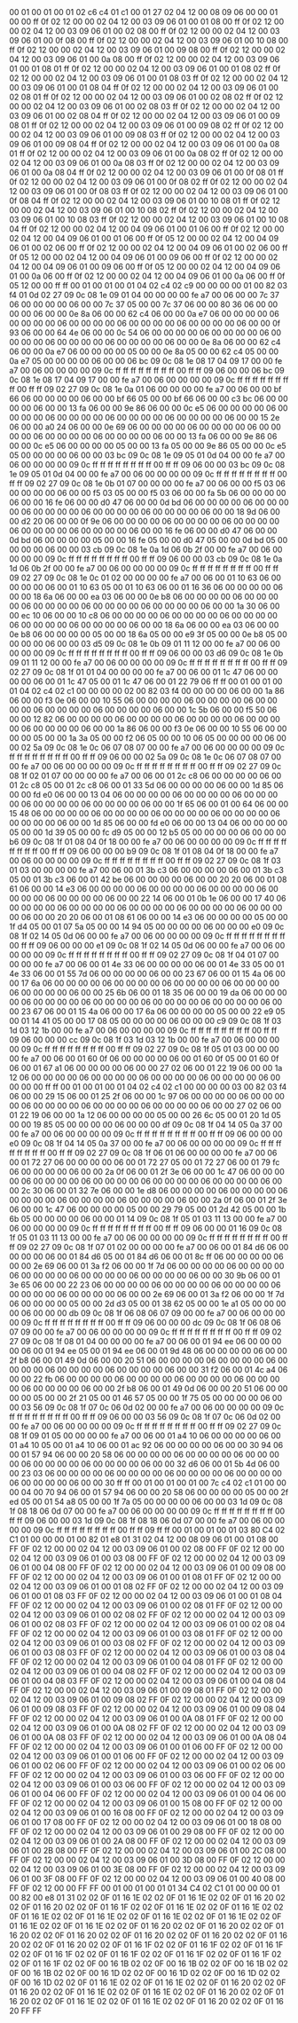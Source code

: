 <METERDATA>
<OBISCODES>
00 01 00 01 00 01 02 c6 c4 01 c1 00 01 27 02 04 12 00 08 09 06 00 00 01 00 00 ff 0f 02 12 00 00 02 04 12 00 03 09 06 01 00 01 08 00 ff 0f 02 12 00 00 02 04 12 00 03 09 06 01 00 02 08 00 ff 0f 02 12 00 00 02 04 12 00 03 09 06 01 00 0f 08 00 ff 0f 02 12 00 00 02 04 12 00 03 09 06 01 00 10 08 00 ff 0f 02 12 00 00 02 04 12 00 03 09 06 01 00 09 08 00 ff 0f 02 12 00 00 02 04 12 00 03 09 06 01 00 0a 08 00 ff 0f 02 12 00 00 02 04 12 00 03 09 06 01 00 01 08 01 ff 0f 02 12 00 00 02 04 12 00 03 09 06 01 00 01 08 02 ff 0f 02 12 00 00 02 04 12 00 03 09 06 01 00 01 08 03 ff 0f 02 12 00 00 02 04 12 00 03 09 06 01 00 01 08 04 ff 0f 02 12 00 00 02 04 12 00 03 09 06 01 00 02 08 01 ff 0f 02 12 00 00 02 04 12 00 03 09 06 01 00 02 08 02 ff 0f 02 12 00 00 02 04 12 00 03 09 06 01 00 02 08 03 ff 0f 02 12 00 00 02 04 12 00 03 09 06 01 00 02 08 04 ff 0f 02 12 00 00 02 04 12 00 03 09 06 01 00 09 08 01 ff 0f 02 12 00 00 02 04 12 00 03 09 06 01 00 09 08 02 ff 0f 02 12 00 00 02 04 12 00 03 09 06 01 00 09 08 03 ff 0f 02 12 00 00 02 04 12 00 03 09 06 01 00 09 08 04 ff 0f 02 12 00 00 02 04 12 00 03 09 06 01 00 0a 08 01 ff 0f 02 12 00 00 02 04 12 00 03 09 06 01 00 0a 08 02 ff 0f 02 12 00 00 02 04 12 00 03 09 06 01 00 0a 08 03 ff 0f 02 12 00 00 02 04 12 00 03 09 06 01 00 0a 08 04 ff 0f 02 12 00 00 02 04 12 00 03 09 06 01 00 0f 08 01 ff 0f 02 12 00 00 02 04 12 00 03 09 06 01 00 0f 08 02 ff 0f 02 12 00 00 02 04 12 00 03 09 06 01 00 0f 08 03 ff 0f 02 12 00 00 02 04 12 00 03 09 06 01 00 0f 08 04 ff 0f 02 12 00 00 02 04 12 00 03 09 06 01 00 10 08 01 ff 0f 02 12 00 00 02 04 12 00 03 09 06 01 00 10 08 02 ff 0f 02 12 00 00 02 04 12 00 03 09 06 01 00 10 08 03 ff 0f 02 12 00 00 02 04 12 00 03 09 06 01 00 10 08 04 ff 0f 02 12 00 00 02 04 12 00 04 09 06 01 00 01 06 00 ff 0f 02 12 00 00 02 04 12 00 04 09 06 01 00 01 06 00 ff 0f 05 12 00 00 02 04 12 00 04 09 06 01 00 02 06 00 ff 0f 02 12 00 00 02 04 12 00 04 09 06 01 00 02 06 00 ff 0f 05 12 00 00 02 04 12 00 04 09 06 01 00 09 06 00 ff 0f 02 12 00 00 02 04 12 00 04 09 06 01 00 09 06 00 ff 0f 05 12 00 00 02 04 12 00 04 09 06 01 00 0a 06 00 ff 0f 02 12 00 00 02 04 12 00 04 09 06 01 00 0a 06 00 ff 0f 05 12 00 00 ff ff 
</OBISCODES>
<OBISDATA>
00 01 00 01 00 01 04 02 c4 02 c9 00 00 00 00 01 00 82 03 f4 01 0d 02 27 09 0c 08 1e 09 01 04 00 00 00 00 fe a7 00 06 00 00 7c 37 06 00 00 00 00 06 00 00 7c 37 05 00 00 7c 37 06 00 00 80 36 06 00 00 00 00 06 00 00 0e 8a 06 00 00 62 c4 06 00 00 0a e7 06 00 00 00 00 06 00 00 00 00 06 00 00 00 00 06 00 00 00 00 06 00 00 00 00 06 00 00 0f 93 06 00 00 64 4e 06 00 00 0c 54 06 00 00 00 00 06 00 00 00 00 06 00 00 00 00 06 00 00 00 00 06 00 00 00 00 06 00 00 0e 8a 06 00 00 62 c4 06 00 00 0a e7 06 00 00 00 00 05 00 00 0e 8a 05 00 00 62 c4 05 00 00 0a e7 05 00 00 00 00 06 00 00 06 bc 09 0c 08 1e 08 17 04 09 17 00 00 fe a7 00 06 00 00 00 00 09 0c ff ff ff ff ff ff ff ff 00 ff ff 09 06 00 00 06 bc 09 0c 08 1e 08 17 04 09 17 00 00 fe a7 00 06 00 00 00 00 09 0c ff ff ff ff ff ff ff ff 00 ff ff 09 02 27 09 0c 08 1e 0a 01 06 00 00 00 00 fe a7 00 06 00 00 bf 66 06 00 00 00 00 06 00 00 bf 66 05 00 00 bf 66 06 00 00 c3 bc 06 00 00 00 00 06 00 00 13 fa 06 00 00 9e 86 06 00 00 0c e5 06 00 00 00 00 06 00 00 00 00 06 00 00 00 00 06 00 00 00 00 06 00 00 00 00 06 00 00 15 2e 06 00 00 a0 24 06 00 00 0e 69 06 00 00 00 00 06 00 00 00 00 06 00 00 00 00 06 00 00 00 00 06 00 00 00 00 06 00 00 13 fa 06 00 00 9e 86 06 00 00 0c e5 06 00 00 00 00 05 00 00 13 fa 05 00 00 9e 86 05 00 00 0c e5 05 00 00 00 00 06 00 00 03 bc 09 0c 08 1e 09 05 01 0d 04 00 00 fe a7 00 06 00 00 00 00 09 0c ff ff ff ff ff ff ff ff 00 ff ff 09 06 00 00 03 bc 09 0c 08 1e 09 05 01 0d 04 00 00 fe a7 00 06 00 00 00 00 09 0c ff ff ff ff ff ff ff ff 00 ff ff 09 02 27 09 0c 08 1e 0b 01 07 00 00 00 00 fe a7 00 06 00 00 f5 03 06 00 00 00 00 06 00 00 f5 03 05 00 00 f5 03 06 00 00 fa 5b 06 00 00 00 00 06 00 00 16 fe 06 00 00 d0 47 06 00 00 0d bd 06 00 00 00 00 06 00 00 00 00 06 00 00 00 00 06 00 00 00 00 06 00 00 00 00 06 00 00 18 9d 06 00 00 d2 20 06 00 00 0f 9e 06 00 00 00 00 06 00 00 00 00 06 00 00 00 00 06 00 00 00 00 06 00 00 00 00 06 00 00 16 fe 06 00 00 d0 47 06 00 00 0d bd 06 00 00 00 00 05 00 00 16 fe 05 00 00 d0 47 05 00 00 0d bd 05 00 00 00 00 06 00 00 03 cb 09 0c 08 1e 0a 1d 06 0b 2f 00 00 fe a7 00 06 00 00 00 00 09 0c ff ff ff ff ff ff ff ff 00 ff ff 09 06 00 00 03 cb 09 0c 08 1e 0a 1d 06 0b 2f 00 00 fe a7 00 06 00 00 00 00 09 0c ff ff ff ff ff ff ff ff 00 ff ff 09 02 27 09 0c 08 1e 0c 01 02 00 00 00 00 fe a7 00 06 00 01 10 63 06 00 00 00 00 06 00 01 10 63 05 00 01 10 63 06 00 01 16 36 06 00 00 00 00 06 00 00 18 6a 06 00 00 ea 03 06 00 00 0e b8 06 00 00 00 00 06 00 00 00 00 06 00 00 00 00 06 00 00 00 00 06 00 00 00 00 06 00 00 1a 30 06 00 00 ec 10 06 00 00 10 c8 06 00 00 00 00 06 00 00 00 00 06 00 00 00 00 06 00 00 00 00 06 00 00 00 00 06 00 00 18 6a 06 00 00 ea 03 06 00 00 0e b8 06 00 00 00 00 05 00 00 18 6a 05 00 00 e9 3f 05 00 00 0e b8 05 00 00 00 00 06 00 00 03 d5 09 0c 08 1e 0b 09 01 11 12 00 00 fe a7 00 06 00 00 00 00 09 0c ff ff ff ff ff ff ff ff 00 ff ff 09 06 00 00 03 d6 09 0c 08 1e 0b 09 01 11 12 00 00 fe a7 00 06 00 00 00 00 09 0c ff ff ff ff ff ff ff ff 00 ff ff 09 02 27 09 0c 08 1f 01 01 04 00 00 00 00 fe a7 00 06 00 01 1c 47 06 00 00 00 00 06 00 01 1c 47 05 00 01 1c 47 06 00 01 22 79 06 ff ff 
00 01 00 01 00 01 04 02 c4 02 c1 00 00 00 00 02 00 82 03 f4 00 00 00 00 06 00 00 1a 86 06 00 00 f3 0e 06 00 00 10 55 06 00 00 00 00 06 00 00 00 00 06 00 00 00 00 06 00 00 00 00 06 00 00 00 00 06 00 00 1c 5b 06 00 00 f5 50 06 00 00 12 82 06 00 00 00 00 06 00 00 00 00 06 00 00 00 00 06 00 00 00 00 06 00 00 00 00 06 00 00 1a 86 06 00 00 f3 0e 06 00 00 10 55 06 00 00 00 00 05 00 00 1a 3a 05 00 00 f2 06 05 00 00 10 06 05 00 00 00 00 06 00 00 02 5a 09 0c 08 1e 0c 06 07 08 07 00 00 fe a7 00 06 00 00 00 00 09 0c ff ff ff ff ff ff ff ff 00 ff ff 09 06 00 00 02 5a 09 0c 08 1e 0c 06 07 08 07 00 00 fe a7 00 06 00 00 00 00 09 0c ff ff ff ff ff ff ff ff 00 ff ff 09 02 27 09 0c 08 1f 02 01 07 00 00 00 00 fe a7 00 06 00 01 2c c8 06 00 00 00 00 06 00 01 2c c8 05 00 01 2c c8 06 00 01 33 5d 06 00 00 00 00 06 00 00 1d 85 06 00 00 fd e0 06 00 00 13 04 06 00 00 00 00 06 00 00 00 00 06 00 00 00 00 06 00 00 00 00 06 00 00 00 00 06 00 00 1f 65 06 00 01 00 64 06 00 00 15 48 06 00 00 00 00 06 00 00 00 00 06 00 00 00 00 06 00 00 00 00 06 00 00 00 00 06 00 00 1d 85 06 00 00 fd e0 06 00 00 13 04 06 00 00 00 00 05 00 00 1d 39 05 00 00 fc d9 05 00 00 12 b5 05 00 00 00 00 06 00 00 00 b6 09 0c 08 1f 01 08 04 0f 18 00 00 fe a7 00 06 00 00 00 00 09 0c ff ff ff ff ff ff ff ff 00 ff ff 09 06 00 00 00 b9 09 0c 08 1f 01 08 04 0f 18 00 00 fe a7 00 06 00 00 00 00 09 0c ff ff ff ff ff ff ff ff 00 ff ff 09 02 27 09 0c 08 1f 03 01 03 00 00 00 00 fe a7 00 06 00 01 3b c3 06 00 00 00 00 06 00 01 3b c3 05 00 01 3b c3 06 00 01 42 be 06 00 00 00 00 06 00 00 20 20 06 00 01 08 61 06 00 00 14 e3 06 00 00 00 00 06 00 00 00 00 06 00 00 00 00 06 00 00 00 00 06 00 00 00 00 06 00 00 22 14 06 00 01 0b 1e 06 00 00 17 40 06 00 00 00 00 06 00 00 00 00 06 00 00 00 00 06 00 00 00 00 06 00 00 00 00 06 00 00 20 20 06 00 01 08 61 06 00 00 14 e3 06 00 00 00 00 05 00 00 1f d4 05 00 01 07 5a 05 00 00 14 94 05 00 00 00 00 06 00 00 00 e0 09 0c 08 1f 02 14 05 0d 06 00 00 fe a7 00 06 00 00 00 00 09 0c ff ff ff ff ff ff ff ff 00 ff ff 09 06 00 00 00 e1 09 0c 08 1f 02 14 05 0d 06 00 00 fe a7 00 06 00 00 00 00 09 0c ff ff ff ff ff ff ff ff 00 ff ff 09 02 27 09 0c 08 1f 04 01 07 00 00 00 00 fe a7 00 06 00 01 4e 33 06 00 00 00 00 06 00 01 4e 33 05 00 01 4e 33 06 00 01 55 7d 06 00 00 00 00 06 00 00 23 67 06 00 01 15 4a 06 00 00 17 6a 06 00 00 00 00 06 00 00 00 00 06 00 00 00 00 06 00 00 00 00 06 00 00 00 00 06 00 00 25 6b 06 00 01 18 35 06 00 00 19 da 06 00 00 00 00 06 00 00 00 00 06 00 00 00 00 06 00 00 00 00 06 00 00 00 00 06 00 00 23 67 06 00 01 15 4a 06 00 00 17 6a 06 00 00 00 00 05 00 00 22 e9 05 00 01 14 41 05 00 00 17 08 05 00 00 00 00 06 00 00 00 c9 09 0c 08 1f 03 1d 03 12 1b 00 00 fe a7 00 06 00 00 00 00 09 0c ff ff ff ff ff ff ff ff 00 ff ff 09 06 00 00 00 cc 09 0c 08 1f 03 1d 03 12 1b 00 00 fe a7 00 06 00 00 00 00 09 0c ff ff ff ff ff ff ff ff 00 ff ff 09 02 27 09 0c 08 1f 05 01 03 00 00 00 00 fe a7 00 06 00 01 60 0f 06 00 00 00 00 06 00 01 60 0f 05 00 01 60 0f 06 00 01 67 a1 06 00 00 00 00 06 00 00 27 02 06 00 01 22 19 06 00 00 1a 12 06 00 00 00 00 06 00 00 00 00 06 00 00 00 00 06 00 00 00 00 06 00 00 00 00 ff ff 
00 01 00 01 00 01 04 02 c4 02 c1 00 00 00 00 03 00 82 03 f4 06 00 00 29 15 06 00 01 25 2f 06 00 00 1c 97 06 00 00 00 00 06 00 00 00 00 06 00 00 00 00 06 00 00 00 00 06 00 00 00 00 06 00 00 27 02 06 00 01 22 19 06 00 00 1a 12 06 00 00 00 00 05 00 00 26 6c 05 00 01 20 1d 05 00 00 19 85 05 00 00 00 00 06 00 00 00 df 09 0c 08 1f 04 14 05 0a 37 00 00 fe a7 00 06 00 00 00 00 09 0c ff ff ff ff ff ff ff ff 00 ff ff 09 06 00 00 00 e0 09 0c 08 1f 04 14 05 0a 37 00 00 fe a7 00 06 00 00 00 00 09 0c ff ff ff ff ff ff ff ff 00 ff ff 09 02 27 09 0c 08 1f 06 01 06 00 00 00 00 fe a7 00 06 00 01 72 27 06 00 00 00 00 06 00 01 72 27 05 00 01 72 27 06 00 01 79 fc 06 00 00 00 00 06 00 00 2a 0f 06 00 01 2f 3e 06 00 00 1c 47 06 00 00 00 00 06 00 00 00 00 06 00 00 00 00 06 00 00 00 00 06 00 00 00 00 06 00 00 2c 30 06 00 01 32 7e 06 00 00 1e d8 06 00 00 00 00 06 00 00 00 00 06 00 00 00 00 06 00 00 00 00 06 00 00 00 00 06 00 00 2a 0f 06 00 01 2f 3e 06 00 00 1c 47 06 00 00 00 00 05 00 00 29 79 05 00 01 2d 42 05 00 00 1b 6b 05 00 00 00 00 06 00 00 01 14 09 0c 08 1f 05 01 03 11 13 00 00 fe a7 00 06 00 00 00 00 09 0c ff ff ff ff ff ff ff ff 00 ff ff 09 06 00 00 01 16 09 0c 08 1f 05 01 03 11 13 00 00 fe a7 00 06 00 00 00 00 09 0c ff ff ff ff ff ff ff ff 00 ff ff 09 02 27 09 0c 08 1f 07 01 02 00 00 00 00 fe a7 00 06 00 01 84 d6 06 00 00 00 00 06 00 01 84 d6 05 00 01 84 d6 06 00 01 8c ff 06 00 00 00 00 06 00 00 2e 69 06 00 01 3a f2 06 00 00 1f 7d 06 00 00 00 00 06 00 00 00 00 06 00 00 00 00 06 00 00 00 00 06 00 00 00 00 06 00 00 30 9b 06 00 01 3e 65 06 00 00 22 23 06 00 00 00 00 06 00 00 00 00 06 00 00 00 00 06 00 00 00 00 06 00 00 00 00 06 00 00 2e 69 06 00 01 3a f2 06 00 00 1f 7d 06 00 00 00 00 05 00 00 2d d3 05 00 01 38 62 05 00 00 1e a1 05 00 00 00 00 06 00 00 00 db 09 0c 08 1f 06 08 06 07 09 00 00 fe a7 00 06 00 00 00 00 09 0c ff ff ff ff ff ff ff ff 00 ff ff 09 06 00 00 00 dc 09 0c 08 1f 06 08 06 07 09 00 00 fe a7 00 06 00 00 00 00 09 0c ff ff ff ff ff ff ff ff 00 ff ff 09 02 27 09 0c 08 1f 08 01 04 00 00 00 00 fe a7 00 06 00 01 94 ee 06 00 00 00 00 06 00 01 94 ee 05 00 01 94 ee 06 00 01 9d 48 06 00 00 00 00 06 00 00 2f b8 06 00 01 49 0d 06 00 00 20 51 06 00 00 00 00 06 00 00 00 00 06 00 00 00 00 06 00 00 00 00 06 00 00 00 00 06 00 00 31 f2 06 00 01 4c a4 06 00 00 22 fb 06 00 00 00 00 06 00 00 00 00 06 00 00 00 00 06 00 00 00 00 06 00 00 00 00 06 00 00 2f b8 06 00 01 49 0d 06 00 00 20 51 06 00 00 00 00 05 00 00 2f 21 05 00 01 46 57 05 00 00 1f 75 05 00 00 00 00 06 00 00 03 56 09 0c 08 1f 07 0c 06 0d 02 00 00 fe a7 00 06 00 00 00 00 09 0c ff ff ff ff ff ff ff ff 00 ff ff 09 06 00 00 03 56 09 0c 08 1f 07 0c 06 0d 02 00 00 fe a7 00 06 00 00 00 00 09 0c ff ff ff ff ff ff ff ff 00 ff ff 09 02 27 09 0c 08 1f 09 01 05 00 00 00 00 fe a7 00 06 00 01 a4 10 06 00 00 00 00 06 00 01 a4 10 05 00 01 a4 10 06 00 01 ac 92 06 00 00 00 00 06 00 00 30 94 06 00 01 57 94 06 00 00 20 58 06 00 00 00 00 06 00 00 00 00 06 00 00 00 00 06 00 00 00 00 06 00 00 00 00 06 00 00 32 d6 06 00 01 5b 4d 06 00 00 23 03 06 00 00 00 00 06 00 00 00 00 06 00 00 00 00 06 00 00 00 00 06 00 00 00 00 06 00 00 30 ff ff 
00 01 00 01 00 01 00 7c c4 02 c1 01 00 00 00 04 00 70 94 06 00 01 57 94 06 00 00 20 58 06 00 00 00 00 05 00 00 2f ed 05 00 01 54 a8 05 00 00 1f 7a 05 00 00 00 00 06 00 00 03 1d 09 0c 08 1f 08 18 06 0d 07 00 00 fe a7 00 06 00 00 00 00 09 0c ff ff ff ff ff ff ff ff 00 ff ff 09 06 00 00 03 1d 09 0c 08 1f 08 18 06 0d 07 00 00 fe a7 00 06 00 00 00 00 09 0c ff ff ff ff ff ff ff ff 00 ff ff 09 ff ff 
</OBISDATA>
<SCALAROBISCODES>
00 01 00 01 00 01 03 80 C4 02 C1 01 00 00 00 01 00 82 01 e8 01 31 02 04 12 00 08 09 06 01 00 01 08 00 FF 0F 02 12 00 00 02 04 12 00 03 09 06 01 00 02 08 00 FF 0F 02 12 00 00 02 04 12 00 03 09 06 01 00 03 08 00 FF 0F 02 12 00 00 02 04 12 00 03 09 06 01 00 04 08 00 FF 0F 02 12 00 00 02 04 12 00 03 09 06 01 00 09 08 00 FF 0F 02 12 00 00 02 04 12 00 03 09 06 01 00 01 08 01 FF 0F 02 12 00 00 02 04 12 00 03 09 06 01 00 01 08 02 FF 0F 02 12 00 00 02 04 12 00 03 09 06 01 00 01 08 03 FF 0F 02 12 00 00 02 04 12 00 03 09 06 01 00 01 08 04 FF 0F 02 12 00 00 02 04 12 00 03 09 06 01 00 02 08 01 FF 0F 02 12 00 00 02 04 12 00 03 09 06 01 00 02 08 02 FF 0F 02 12 00 00 02 04 12 00 03 09 06 01 00 02 08 03 FF 0F 02 12 00 00 02 04 12 00 03 09 06 01 00 02 08 04 FF 0F 02 12 00 00 02 04 12 00 03 09 06 01 00 03 08 01 FF 0F 02 12 00 00 02 04 12 00 03 09 06 01 00 03 08 02 FF 0F 02 12 00 00 02 04 12 00 03 09 06 01 00 03 08 03 FF 0F 02 12 00 00 02 04 12 00 03 09 06 01 00 03 08 04 FF 0F 02 12 00 00 02 04 12 00 03 09 06 01 00 04 08 01 FF 0F 02 12 00 00 02 04 12 00 03 09 06 01 00 04 08 02 FF 0F 02 12 00 00 02 04 12 00 03 09 06 01 00 04 08 03 FF 0F 02 12 00 00 02 04 12 00 03 09 06 01 00 04 08 04 FF 0F 02 12 00 00 02 04 12 00 03 09 06 01 00 09 08 01 FF 0F 02 12 00 00 02 04 12 00 03 09 06 01 00 09 08 02 FF 0F 02 12 00 00 02 04 12 00 03 09 06 01 00 09 08 03 FF 0F 02 12 00 00 02 04 12 00 03 09 06 01 00 09 08 04 FF 0F 02 12 00 00 02 04 12 00 03 09 06 01 00 0A 08 01 FF 0F 02 12 00 00 02 04 12 00 03 09 06 01 00 0A 08 02 FF 0F 02 12 00 00 02 04 12 00 03 09 06 01 00 0A 08 03 FF 0F 02 12 00 00 02 04 12 00 03 09 06 01 00 0A 08 04 FF 0F 02 12 00 00 02 04 12 00 03 09 06 01 00 01 06 00 FF 0F 02 12 00 00 02 04 12 00 03 09 06 01 00 01 06 00 FF 0F 02 12 00 00 02 04 12 00 03 09 06 01 00 02 06 00 FF 0F 02 12 00 00 02 04 12 00 03 09 06 01 00 02 06 00 FF 0F 02 12 00 00 02 04 12 00 03 09 06 01 00 03 06 00 FF 0F 02 12 00 00 02 04 12 00 03 09 06 01 00 03 06 00 FF 0F 02 12 00 00 02 04 12 00 03 09 06 01 00 04 06 00 FF 0F 02 12 00 00 02 04 12 00 03 09 06 01 00 04 06 00 FF 0F 02 12 00 00 02 04 12 00 03 09 06 01 00 15 08 00 FF 0F 02 12 00 00 02 04 12 00 03 09 06 01 00 16 08 00 FF 0F 02 12 00 00 02 04 12 00 03 09 06 01 00 17 08 00 FF 0F 02 12 00 00 02 04 12 00 03 09 06 01 00 18 08 00 FF 0F 02 12 00 00 02 04 12 00 03 09 06 01 00 29 08 00 FF 0F 02 12 00 00 02 04 12 00 03 09 06 01 00 2A 08 00 FF 0F 02 12 00 00 02 04 12 00 03 09 06 01 00 2B 08 00 FF 0F 02 12 00 00 02 04 12 00 03 09 06 01 00 2C 08 00 FF 0F 02 12 00 00 02 04 12 00 03 09 06 01 00 3D 08 00 FF 0F 02 12 00 00 02 04 12 00 03 09 06 01 00 3E 08 00 FF 0F 02 12 00 00 02 04 12 00 03 09 06 01 00 3F 08 00 FF 0F 02 12 00 00 02 04 12 00 03 09 06 01 00 40 08 00 FF 0F 02 12 00 00 FF FF
</SCALAROBISCODES>
<SCALAROBISDATA>
00 01 00 01 00 01 01 34 C4 02 C1 01 00 00 00 01 00 82 00 e8 01 31 02 02 0F 01 16 1E 02 02 0F 01 16 1E 02 02 0F 01 16 20 02 02 0F 01 16 20 02 02 0F 01 16 1F 02 02 0F 01 16 1E 02 02 0F 01 16 1E 02 02 0F 01 16 1E 02 02 0F 01 16 1E 02 02 0F 01 16 1E 02 02 0F 01 16 1E 02 02 0F 01 16 1E 02 02 0F 01 16 1E 02 02 0F 01 16 20 02 02 0F 01 16 20 02 02 0F 01 16 20 02 02 0F 01 16 20 02 02 0F 01 16 20 02 02 0F 01 16 20 02 02 0F 01 16 20 02 02 0F 01 16 20 02 02 0F 01 16 1F 02 02 0F 01 16 1F 02 02 0F 01 16 1F 02 02 0F 01 16 1F 02 02 0F 01 16 1F 02 02 0F 01 16 1F 02 02 0F 01 16 1F 02 02 0F 01 16 1F 02 02 0F 00 16 1B 02 02 0F 00 16 1B 02 02 0F 00 16 1B 02 02 0F 00 16 1B 02 02 0F 00 16 1D 02 02 0F 00 16 1D 02 02 0F 00 16 1D 02 02 0F 00 16 1D 02 02 0F 01 16 1E 02 02 0F 01 16 1E 02 02 0F 01 16 20 02 02 0F 01 16 20 02 02 0F 01 16 1E 02 02 0F 01 16 1E 02 02 0F 01 16 20 02 02 0F 01 16 20 02 02 0F 01 16 1E 02 02 0F 01 16 1E 02 02 0F 01 16 20 02 02 0F 01 16 20 FF FF
</SCALAROBISDATA>
</METERDATA>